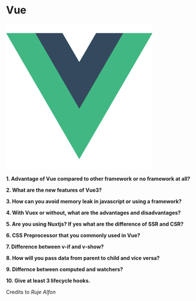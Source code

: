 # Vue

![vue-logo](images/vue-logo.png)

**1. Advantage of Vue compared to other framework or no framework at all?**

**2. What are the new features of Vue3?**

**3. How can you avoid memory leak in javascript or using a framework?**

**4. With Vuex or without, what are the advantages and disadvantages?**

**5. Are you using Nuxtjs? If yes what are the difference of SSR and CSR?**

**6. CSS Preprocessor that you commonly used in Vue?**

**7. Difference between v-if and v-show?**

**8. How will you pass data from parent to child and vice versa?**

**9. Differnce between computed and watchers?**

**10. Give at least 3 lifecycle hooks.**

Credits to _Ruje Alfon_
